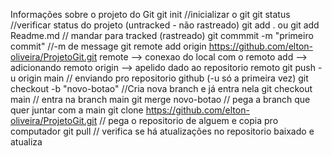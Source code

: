 Informações sobre o projeto do Git
git init //inicializar o git
git status //verificar status do projeto (untracked - não rastreado)
git add . ou git add Readme.md // mandar para tracked (rastreado)
git commmit -m "primeiro commit" //-m de message
git remote add origin https://github.com/elton-oliveira/ProjetoGit.git
    remote --> conexao do local com o remoto
    add --> adicionando remoto
    origin --> apelido dado ao repositorio remoto
git push -u origin main // enviando pro repositorio github (-u só a primeira vez)
git checkout -b "novo-botao" //Cria nova branch e já entra nela
git checkout main // entra na branch main
git merge novo-botao // pega a branch que  quer juntar com a main
git clone https://github.com/elton-oliveira/ProjetoGit.git // pega o repositorio de alguem e copia pro computador
git pull // verifica se há atualizações no repositorio baixado e atualiza
